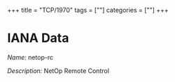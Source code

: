 +++
title = "TCP/1970"
tags = [""]
categories = [""]
+++

# IANA Data

_Name:_ netop-rc

_Description:_ NetOp Remote Control

